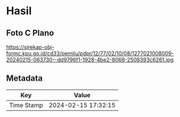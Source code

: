 # Hasil

## Foto C Plano

https://sirekap-obj-formc.kpu.go.id/cd33/pemilu/pdpr/12/77/02/10/08/1277021008009-20240215-063730--dd9796f1-1928-4be2-8068-2508393c6261.jpg


## Metadata

| Key        | Value               |
| ---------- | ------------------- |
| Time Stamp | 2024-02-15 17:32:15 |



